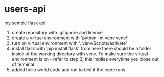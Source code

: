 # users-api
my sample flask api

1. create repository with .gitignore and license
2. create a virtual environment with 'python -m venv venv/'
3. turn on virtual environment with '. venv/Scripts/activate'
4. install flask with 'pip install flask' 
from here there should be a folder inside of the working directory with venv. To make sure the 
virtual environment is on - refer to step 3, this implies everytime you close out of terminal
5. added hello world code and run to test if the code runs
